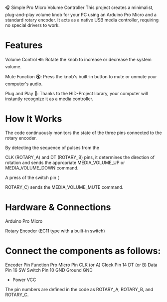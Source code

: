 🎧 Simple Pro Micro Volume Controller
This project creates a minimalist, plug-and-play volume knob for your PC using an Arduino Pro Micro and a standard rotary encoder. It acts as a native USB media controller, requiring no special drivers to work.

# Features

Volume Control 🔊: Rotate the knob to increase or decrease the system volume.


Mute Function 🔇: Press the knob's built-in button to mute or unmute your computer's audio.


Plug and Play 🔌: Thanks to the HID-Project library, your computer will instantly recognize it as a media controller.

# How It Works
The code continuously monitors the state of the three pins connected to the rotary encoder.

By detecting the sequence of pulses from the 

CLK (ROTARY_A) and DT (ROTARY_B) pins, it determines the direction of rotation and sends the appropriate MEDIA_VOLUME_UP or MEDIA_VOLUME_DOWN command.

A press of the switch pin (

ROTARY_C) sends the MEDIA_VOLUME_MUTE command.

# Hardware & Connections
Arduino Pro Micro

Rotary Encoder (EC11 type with a built-in switch)

# Connect the components as follows:

Encoder Pin	Function	Pro Micro Pin
CLK (or A)	Clock	Pin 14
DT (or B)	Data	Pin 16
SW	Switch	Pin 10
GND	Ground	GND
+	Power	VCC

The pin numbers are defined in the code as ROTARY_A, ROTARY_B, and ROTARY_C.
